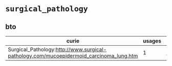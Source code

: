 # `surgical_pathology`

## bto

| curie                                                                                  |   usages | nodes                                                     |
|----------------------------------------------------------------------------------------|----------|-----------------------------------------------------------|
| Surgical_Pathology:http://www.surgical-pathology.com/mucoepidermoid_carcinoma_lung.htm |        1 | [BTO:0005264](http://purl.obolibrary.org/obo/BTO_0005264) |


